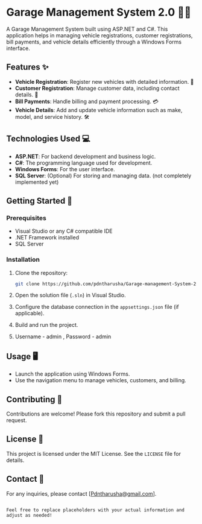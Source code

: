 # Garage Management System 2.0 🚗🔧

A Garage Management System built using ASP.NET and C#. This application helps in managing vehicle registrations, customer registrations, bill payments, and vehicle details efficiently through a Windows Forms interface.

## Features ✨

- **Vehicle Registration**: Register new vehicles with detailed information. 🚙
- **Customer Registration**: Manage customer data, including contact details. 👤
- **Bill Payments**: Handle billing and payment processing. 💳
- **Vehicle Details**: Add and update vehicle information such as make, model, and service history. 🛠️

## Technologies Used 💻

- **ASP.NET**: For backend development and business logic.
- **C#**: The programming language used for development.
- **Windows Forms**: For the user interface.
- **SQL Server**: (Optional) For storing and managing data. (not completely implemented yet)

  
## Getting Started 🚀

### Prerequisites

- Visual Studio or any C# compatible IDE
- .NET Framework installed
- SQL Server 

### Installation

1. Clone the repository:
    ```bash
    git clone https://github.com/pdntharusha/Garage-management-System-2.0.git
    ```

2. Open the solution file (`.sln`) in Visual Studio.

3. Configure the database connection in the `appsettings.json` file (if applicable).

4. Build and run the project.

5. Username - admin , Password - admin

## Usage 🖥️

- Launch the application using Windows Forms.
- Use the navigation menu to manage vehicles, customers, and billing.

## Contributing 🤝

Contributions are welcome! Please fork this repository and submit a pull request.

## License 📜

This project is licensed under the MIT License. See the `LICENSE` file for details.

## Contact 📧

For any inquiries, please contact [Pdntharusha@gmail.com].
```

Feel free to replace placeholders with your actual information and adjust as needed!
